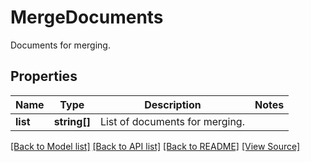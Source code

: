 ﻿# MergeDocuments
Documents for merging.

## Properties
Name | Type | Description | Notes
------------ | ------------- | ------------- | -------------
**list** | **string[]** | List of documents for merging. | 

[[Back to Model list]](../README.md#documentation-for-models) [[Back to API list]](../README.md#documentation-for-api-endpoints) [[Back to README]](../README.md) [[View Source]](../src/Aspose/PDF/Model/MergeDocuments.php)

